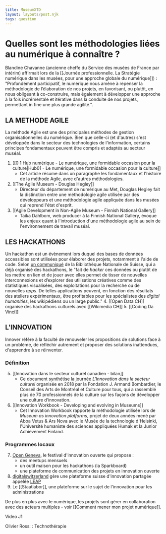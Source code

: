 ```yaml
---
title: MuseumXTD
layout: layouts/post.njk
tags: question
---
```

# Quelles sont les méthodologies liées au numérique à connaître ?
Blandine Chavanne (ancienne cheffe du Service des musées de France par intérim) affirmait lors de la [[Journée professionnelle. La Stratégie numérique dans les musées, pour une approche globale du numérique]]) : "Profondément participatif, le numérique nous amène à repenser la méthodologie de l’élaboration de nos projets, en favorisant, ou plutôt, en nous obligeant à co-construire, mais également à développer une approche à la fois incrémentale et itérative dans la conduite de nos projets, permettant in fine une plus grande agilité.".



## LA METHODE AGILE
La méthode Agile est une des principales méthodes de gestion organisationnelles du numérique. Bien que celle-ci (et d'autres) s'est développée dans le secteur des technologies de l'information, certains principes fondamentaux peuvent être compris et adaptés au secteur muséal. 
1. [[0 1 Hub numérique - Le numérique, une formidable occasion pour la culture|Hub01 - Le numérique, une formidable occasion pour la culture]]
	-  Cet article résume dans un paragraphe les fondamentaux et l'histoire de la méthode Agile, avec d'autres méthodologies.  
2. [[The Agile Museum - Douglas Hegley]]
	- Directeur du département de numérique au Met, Douglas Hegley fait la distinction entre une méthodologie agile utilisée par des développeurs et une méthodologie agile appliquée dans les musées qui reprend l'état d'esprit. 
3. [[Agile Development in Non-Agile Museum - Finnish National Gallery]]
	- Taika Dahlbom, web producer à la Finnish National Gallery, évoque les enjeux quant à l'introduction d'une méthodologie agile au sein de l'environnement de travail muséal.


## LES HACKATHONS
Un hackathon est un évènement lors duquel des bases de données accessibles sont utilisées pour élaborer des projets, notamment à l'aide de code. Selon [un communiqué](https://www.admin.ch/gov/fr/start/dokumentation/medienmitteilungen.msg-id-56205.html) de la Bibliothèque Nationale de Suisse, qui a déjà organisé des hackathons, le "fait de _hacker_ ces données ou plutôt de les mettre en lien et de jouer avec elles permet de tisser de nouvelles interconnexions et d’explorer des utilisations créatives comme des statistiques visualisées, des exploitations pour la recherche ou de nouvelles _apps_. De telles applications peuvent, en fonction des résultats des ateliers expérimentaux, être profitables pour les spécialistes des _digital humanities_, les wikipédiens ou un large public."
4. [[Open Data CH]] organise des hackathons culturels avec [[Wikimedia CH]]
5. [[Coding Da Vinci]]


## L'INNOVATION
Innover réfère à la faculté de renouveler les propositions de solutions face à un problème, de réfléchir autrement et proposer des solutions inattendues, d'apprendre à se réinventer. 

### Définition
5. [[Innovation dans le secteur culturel canadien - bilan]]
	- Ce document synthétise la journée *L'Innovation dans le secteur culturel* organisée en 2018 par la Fondation J. Armand Bombardier, le Conseil des Arts de Montréal et Culture pour tous, qui a rassemblé plus de 70 professionnels de la culture sur les façons de développer une culture d’innovation. 
6. [[Innovation Workbook - Developing and evolving in Museums]] 
	- Cet Innovation Workbook rapporte la méthodologie utilisée lors de *Museum as innovation platforms*, projet de deux années mené par Aboa Vetus & Ars Nova avec le Musée de la technologie d'Helsinki, l'Université humaniste des sciences appliquées Humak et la Junior Achievement Finland.

### Programmes locaux 
7. [Open Geneva](https://opengeneva.org/), le festival d'innovation ouverte qui propose :
	- des meetups mensuels
	- un outil maison pour les hackathons (la Sparkboard)
	- une plateforme de communication des projets en innovation ouverte
8. [digitalswitzerland](https://digitalswitzerland.com/fr/programm/leap/) gère une plateforme suisse d'innovation partagée appelée [LEAP](https://leap.digitalswitzerland.com/)
9. Le [[Staatlabor]], une plateforme sur le sujet de l'innovation pour les administrations


De plus en plus avec le numérique, les projets sont gérer en collaboration avec des acteurs multiples - voir [[Comment mener mon projet numérique]]. 






Video J1

Olivier Ross: : Technothérapie